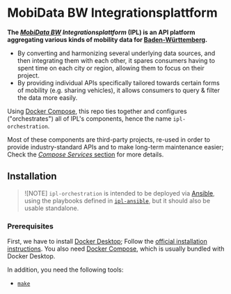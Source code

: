 # MobiData BW Integrationsplattform

**The [*MobiData BW*](https://mobidata-bw.de) *Integrationsplattform* (IPL) is an API platform aggregating various kinds of mobility data for [Baden-Württemberg](https://en.wikipedia.org/wiki/Baden-Württemberg).**

- By converting and harmonizing several underlying data sources, and then integrating them with each other, it spares consumers having to spent time on each city or region, allowing them to focus on their project.
- By providing individual APIs specifically tailored towards certain forms of mobility (e.g. sharing vehicles), it allows consumers to query & filter the data more easily.

Using [Docker Compose](https://docs.docker.com/compose/), this repo ties together and configures ("orchestrates") all of IPL's components, hence the name `ipl-orchestration`.

Most of these components are third-party projects, re-used in order to provide industry-standard APIs and to make long-term maintenance easier; Check the [*Compose Services* section](#compose-services) for more details.


## Installation

> ![NOTE]
> `ipl-orchestration` is intended to be deployed via [Ansible](https://docs.ansible.com/ansible/latest/), using the playbooks defined in [`ipl-ansible`](https://github.com/mobidata-bw/ipl-ansible), but it should also be usable standalone.

### Prerequisites

First, we have to install [Docker Desktop](https://docs.docker.com/desktop/); Follow the [official installation instructions](https://docs.docker.com/get-docker/). You also need [Docker Compose](https://docs.docker.com/compose/), which is usually bundled with Docker Desktop.

In addition, you need the following tools:
- [`make`](https://en.wikipedia.org/wiki/Make_(software))
